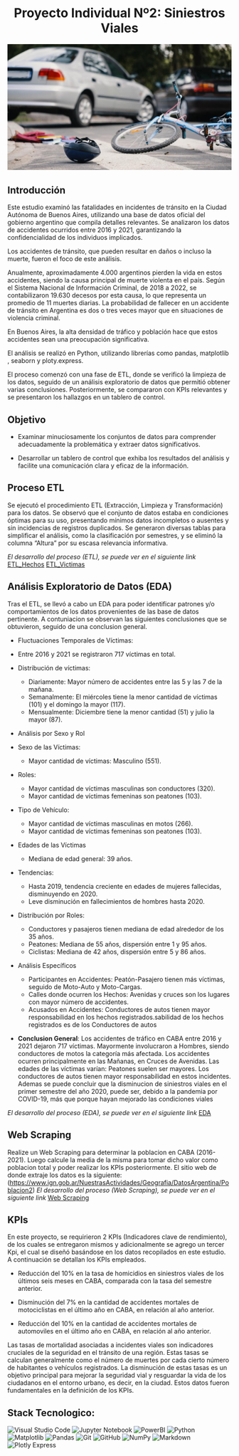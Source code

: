 <h1 align="center">Proyecto Individual Nº2: Siniestros Viales</h1>



![Imagen Proyecto](png/Imagen%20Proyecto.jpg)

## Introducción
Este estudio examinó las fatalidades en incidentes de tránsito en la Ciudad Autónoma de Buenos Aires, utilizando una base de datos oficial del gobierno argentino que compila detalles relevantes. Se analizaron los datos de accidentes ocurridos entre 2016 y 2021, garantizando la confidencialidad de los individuos implicados.

Los accidentes de tránsito, que pueden resultar en daños o incluso la muerte, fueron el foco de este análisis.

Anualmente, aproximadamente 4.000 argentinos pierden la vida en estos accidentes, siendo la causa principal de muerte violenta en el país. Según el Sistema Nacional de Información Criminal, de 2018 a 2022, se contabilizaron 19.630 decesos por esta causa, lo que representa un promedio de 11 muertes diarias. La probabilidad de fallecer en un accidente de tránsito en Argentina es dos o tres veces mayor que en situaciones de violencia criminal.

En Buenos Aires, la alta densidad de tráfico y población hace que estos accidentes sean una preocupación significativa.

El análisis se realizó en Python, utilizando librerías como pandas, matplotlib , seaborn y ploty.express.

El proceso comenzó con una fase de ETL, donde se verificó la limpieza de los datos, seguido de un análisis exploratorio de datos que permitió obtener varias conclusiones. Posteriormente, se compararon con KPIs relevantes y se presentaron los hallazgos en un tablero de control.

## Objetivo

- Examinar minuciosamente los conjuntos de datos para comprender adecuadamente la problemática y extraer datos significativos.

- Desarrollar un tablero de control que exhiba los resultados del análisis y facilite una comunicación clara y eficaz de la información.

## Proceso ETL

Se ejecutó el procedimiento ETL (Extracción, Limpieza y Transformación) para los datos. Se observó que el conjunto de datos estaba en condiciones óptimas para su uso, presentando mínimos datos incompletos o ausentes y sin incidencias de registros duplicados. Se generaron diversas tablas para simplificar el análisis, como la clasificación por semestres, y se eliminó la columna “Altura” por su escasa relevancia informativa.

*El desarrollo del proceso (ETL), se puede ver en el siguiente link* [ETL_Hechos](https://github.com/RobertinoS/PI_DA_Siniestros_Viales/blob/main/ETL_Hechos.ipynb)
                                                                     [ETL_Victimas](https://github.com/RobertinoS/PI_DA_Siniestros_Viales/blob/main/ETL_Victimas.ipynb)

## Análisis Exploratorio de Datos (EDA)

Tras el ETL, se llevó a cabo un EDA para poder identificar patrones y/o comportamientos de los datos provenientes de las base de datos pertinente. A contuniacion se observan las siguientes conclusiones que se obtuvieron, seguido de una conclusion general.

- Fluctuaciones Temporales de Víctimas:
- Entre 2016 y 2021 se registraron 717 víctimas en total.

- Distribución de víctimas:
    - Diariamente: Mayor número de accidentes entre las 5 y las 7 de la mañana.
    - Semanalmente: El miércoles tiene la menor cantidad de víctimas (101) y el domingo la mayor (117).
    - Mensualmente: Diciembre tiene la menor cantidad (51) y julio la mayor (87).

- Análisis por Sexo y Rol
- Sexo de las Víctimas:
    - Mayor cantidad de víctimas: Masculino (551).
- Roles:
    - Mayor cantidad de víctimas masculinas son conductores (320).
    - Mayor cantidad de víctimas femeninas son peatones (103).

- Tipo de Vehículo:
    - Mayor cantidad de víctimas masculinas en motos (266).
    - Mayor cantidad de víctimas femeninas son peatones (103).

- Edades de las Víctimas
    - Mediana de edad general: 39 años.

- Tendencias:
    - Hasta 2019, tendencia creciente en edades de mujeres fallecidas, disminuyendo en 2020.
    - Leve disminución en fallecimientos de hombres hasta 2020.

- Distribución por Roles:
    - Conductores y pasajeros tienen mediana de edad alrededor de los 35 años.
    - Peatones: Mediana de 55 años, dispersión entre 1 y 95 años.
    - Ciclistas: Mediana de 42 años, dispersión entre 5 y 86 años.

- Análisis Específicos
    - Participantes en Accidentes: Peatón-Pasajero tienen más víctimas, seguido de Moto-Auto y Moto-Cargas.
    - Calles donde ocurren los Hechos: Avenidas y cruces son los lugares con mayor número de accidentes.
    - Acusados en Accidentes: Conductores de autos tienen mayor responsabilidad en los hechos registrados.sabilidad de los hechos registrados es de los Conductores de autos

- **Conclusion General**: Los accidentes de tráfico en CABA entre 2016 y 2021 dejaron 717 víctimas. Mayormente involucraron a Hombres, siendo conductores de motos la categoría más afectada. Los accidentes ocurren principalmente en las Mañanas, en Cruces de Avenidas. Las edades de las víctimas varían: Peatones suelen ser mayores. Los conductores de autos tienen mayor responsabilidad en estos incidentes. Ademas se puede concluir que la disminucion de siniestros viales en el primer semestre del año 2020, puede ser, debido a la pandemia por COVID-19, más que porque hayan mejorado las condiciones viales

*El desarrollo del proceso (EDA), se puede ver en el siguiente link* [EDA](https://github.com/RobertinoS/PI_DA_Siniestros_Viales/blob/main/EDA.ipynb)
## Web Scraping

Realize un Web Scraping para determinar la poblacion en CABA (2016-2021). Luego calcule la media de la misma para tomar dicho valor como poblacion total y poder realizar los KPIs posteriormente. El sitio web de donde extraje los datos es la siguiente: (https://www.ign.gob.ar/NuestrasActividades/Geografia/DatosArgentina/Poblacion2)
*El desarrollo del proceso (Web Scraping), se puede ver en el siguiente link* [Web Scraping](https://github.com/RobertinoS/PI_DA_Siniestros_Viales/blob/main/WebScraping.ipynb)

## KPIs

En este proyecto, se requirieron 2 KPIs (Indicadores clave de rendimiento), de los cuales se entregaron mismos y adicionalmente se agrego un tercer Kpi, el cual se  diseñó basándose en los datos recopilados en este estudio. A continuación se detallan los KPIs empleados.

- Reducción del 10% en la tasa de homicidios en siniestros viales de los últimos seis meses en CABA, comparada con la tasa del semestre anterior.

- Disminución del 7% en la cantidad de accidentes mortales de motociclistas en el último año en CABA, en relación al año anterior.

- Reducción del 10% en la cantidad de accidentes mortales de automoviles en el último año en CABA, en relación al año anterior.

Las tasas de mortalidad asociadas a incidentes viales son indicadores cruciales de la seguridad en el tránsito de una región. Estas tasas se calculan generalmente como el número de muertes por cada cierto número de habitantes o vehículos registrados. La disminución de estas tasas es un objetivo principal para mejorar la seguridad vial y resguardar la vida de los ciudadanos en el entorno urbano, es decir, en la ciudad. Estos datos fueron fundamentales en la definición de los KPIs.

## Stack Tecnologico:
![Visual Studio Code](https://img.shields.io/badge/Visual%20Studio%20Code-0078d7.svg?style=for-the-badge&logo=visual-studio-code&logoColor=white)
![Jupyter Notebook](https://img.shields.io/badge/jupyter-%23FA0F00.svg?style=for-the-badge&logo=jupyter&logoColor=white)
![PowerBI]( https://img.shields.io/badge/PowerBI-F2C811?style=for-the-badge&logo=Power%20BI&logoColor=white)
![Python](https://img.shields.io/badge/python-3670A0?style=for-the-badge&logo=python&logoColor=ffdd54)
![Matplotlib](https://img.shields.io/badge/Matplotlib-%23ffffff.svg?style=for-the-badge&logo=Matplotlib&logoColor=black)
![Pandas](https://img.shields.io/badge/pandas-%23150458.svg?style=for-the-badge&logo=pandas&logoColor=white)
![Git](https://img.shields.io/badge/git-%23F05033.svg?style=for-the-badge&logo=git&logoColor=white)
![GitHub](https://img.shields.io/badge/github-%23121011.svg?style=for-the-badge&logo=github&logoColor=white)
![NumPy](https://img.shields.io/badge/numpy-%23013243.svg?style=for-the-badge&logo=numpy&logoColor=white)
![Markdown](https://img.shields.io/badge/markdown-%23000000.svg?style=for-the-badge&logo=markdown&logoColor=white)
![Plotly Express](https://img.shields.io/badge/plotly_express-%233F4F75.svg?style=for-the-badge&logo=plotly&logoColor=white)
